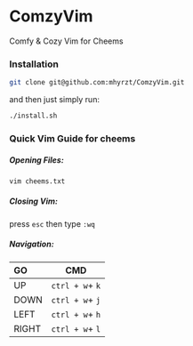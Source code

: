# ComzyVim
Comfy & Cozy Vim for Cheems

### Installation
```sh
git clone git@github.com:mhyrzt/ComzyVim.git
```
and then just simply run:
```sh
./install.sh
```
### Quick Vim Guide for cheems
##### Opening Files:
```sh
vim cheems.txt
```
##### Closing Vim: 
press ``esc`` then type ``:wq``

##### Navigation:

| GO   |  CMD     | 
|:-----|:--------:|
|UP|``ctrl + w``+ ``k``|
|DOWN| ``ctrl + w``+ ``j`` |
|LEFT|``ctrl + w``+ ``h`` |
|RIGHT|``ctrl + w``+ ``l`` |
